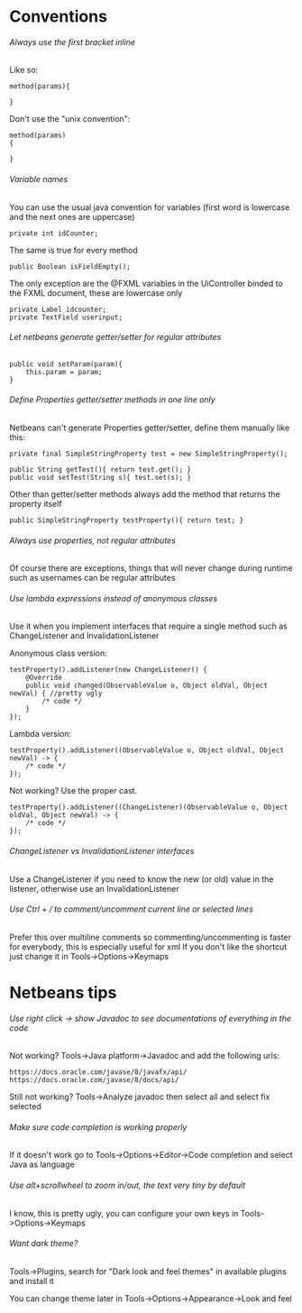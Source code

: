 # Conventions

###### Always use the first bracket inline

Like so:

```
method(params){
	
}
```

Don't use the "unix convention":
```
method(params)
{
	
}
```

###### Variable names

You can use the usual java convention for variables (first word is lowercase and the next ones are uppercase)
```
private int idCounter;
```

The same is true for every method
```
public Boolean isFieldEmpty();
```

The only exception are the @FXML variables in the UiController binded to the FXML document, these are lowercase only 
```
private Label idcounter;
private TextField userinput;
```

###### Let netbeans generate getter/setter for regular attributes

```
public void setParam(param){ 
	this.param = param; 
}
```

###### Define Properties getter/setter methods in one line only

Netbeans can't generate Properties getter/setter, define them manually like this:

```
private final SimpleStringProperty test = new SimpleStringProperty();

public String getTest(){ return test.get(); }
public void setTest(String s){ test.set(s); }
```

Other than getter/setter methods always add the method that returns the property itself

```
public SimpleStringProperty testProperty(){ return test; }
```

###### Always use properties, not regular attributes

Of course there are exceptions, things that will never change during runtime such as usernames can be regular attributes

###### Use lambda expressions instead of anonymous classes

Use it when you implement interfaces that require a single method such as ChangeListener and InvalidationListener

Anonymous class version:
```
testProperty().addListener(new ChangeListener() {
    @Override
    public void changed(ObservableValue o, Object oldVal, Object newVal) { //pretty ugly
    	/* code */
    }
});			
```

Lambda version:
```
testProperty().addListener((ObservableValue o, Object oldVal, Object newVal) -> { 
	/* code */
});				
```

Not working? Use the proper cast.
```
testProperty().addListener((ChangeListener)(ObservableValue o, Object oldVal, Object newVal) -> { 
	/* code */
});				
```

###### ChangeListener vs InvalidationListener interfaces

Use a ChangeListener if you need to know the new (or old) value in the listener, otherwise use an InvalidationListener

###### Use Ctrl + / to comment/uncomment current line or selected lines

Prefer this over multiline comments so commenting/uncommenting is faster for everybody, this is especially useful for xml
If you don't like the shortcut just change it in Tools->Options->Keymaps

# Netbeans tips

###### Use right click -> show Javadoc to see documentations of everything in the code

Not working?
Tools->Java platform->Javadoc and add the following urls:
```
https://docs.oracle.com/javase/8/javafx/api/
https://docs.oracle.com/javase/8/docs/api/
```

Still not working?
Tools->Analyze javadoc then select all and select fix selected

###### Make sure code completion is working properly

If it doesn't work go to Tools->Options->Editor->Code completion and select Java as language

###### Use alt+scrollwheel to zoom in/out, the text very tiny by default

I know, this is pretty ugly, you can configure your own keys in Tools->Options->Keymaps

###### Want dark theme?
Tools->Plugins, search for "Dark look and feel themes" in available plugins and install it

You can change theme later in Tools->Options->Appearance->Look and feel
